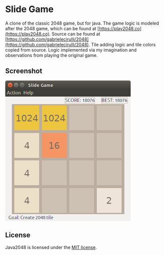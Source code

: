 # Slide Game
A clone of the classic 2048 game, but for java.  The game logic is modeled after the 2048 game, which can be found at [https://play2048.co](https://play2048.co).  Source can be found at [https://github.com/gabrielecirulli/2048](https://github.com/gabrielecirulli/2048).  Tile adding logic and tile colors copied from source.  Logic implemented via my imagination and observations from playing the original game.

## Screenshot
![slideGame screenshot](screenshot.png)

## License
Java2048 is licensed under the [MIT license](LICENSE).
